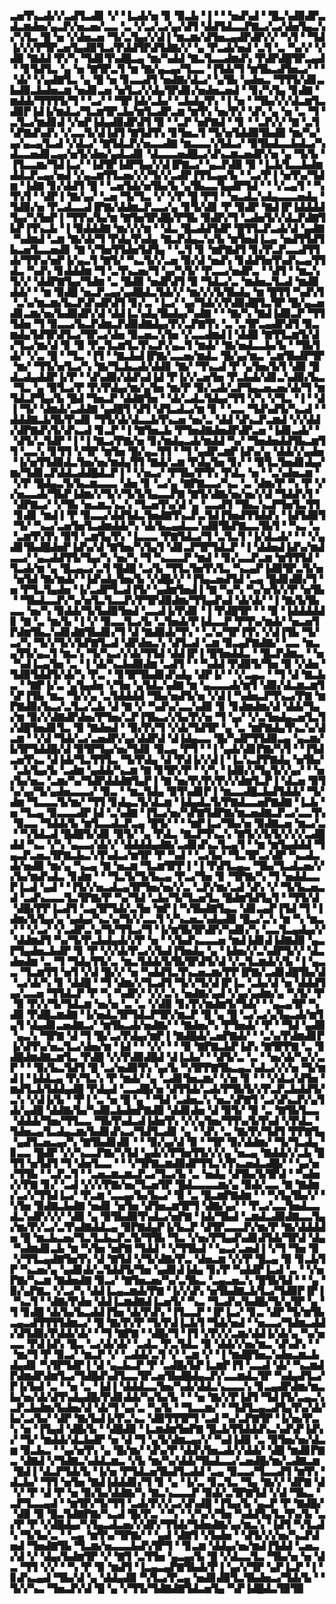 ▃▅▜▚▃▟▞▞▃▟▜▃▟▊▝▞▝▐▃▟▞▅▝▊▝▉▃▙▝▐▝▝▝▅▟▚▟▝▝█▃▚▟▉▟▛▃▟▃▆▟▅▞▄▃▛▞▅▃▅▞▃▃▝▃▝▞▃▞▃▞▄▞▟▜▝▟▟▜▟▃▃▛▇▃▞▃▞▟▅▜▄▃▚▞▚▜▃▝█▝▅▝▞▟▅▃▅▝▜▞▃▜▄▞▞▟▐▝▆▃▆▞▟▜▅▃▄▟▛▟▛▞▞▝▚▜▝▝▜▟▐▞▞▞▛▜▛▃▅▜▄▟▉▜▃▞▛▟▟▜▛▟▜▟▇▞▞▝▄▝▛▃▟▞▅▟▝▃▜▝▃▝▚▞▞▝▞▟▉▝▇▟▟▝▛▞▚▝▜▟▊▜▚▟█▃▄▝▆▞▚▟▟▝▇▃▜▃▃▟▆▟▚▝▛▟▛▟█▜▛▃▄▟▝▝▊▜▟▜▃▝▄▝▅▝▇▜▛▃▜▝▆▝▇▞▄▃▄▞▜▃▃▝▐▜▟▞▜▝▆▜▙▃▟▜▅▃▞▝▝▝▟▞▝▞▄▟▇▜▃▝▄▝█▝▅▝▊▃▃▟▜▝▅▟▇▞▟▃▞▝▄▜▙▝▄▟▅▃▝▜▜▜▞▟▊▃▙▟▉▃▙▟▅▃▆▝▅▟▊▃▅▝▅▜▃▞▞▟▄▜▛▟▊▞▅▟▅▃▅▟▝▝▊▞▚▜▄▝▊▟▇▝▆▟▟▞▜▜▜▜▞▜▝▝▃▞▝▝▜▛▐▟▞▃▙▞▝▃▙▟▄▜▚▝▐▝▅▝▝▜▙▞▞▞▟▃▆▜▃▟▉▛▐▟▐▞▆▟▃▞▜▃▆▜▛▃▙▞▆▜▃▟▛▃▆▝▆▜▚▝▅▞▛▞▝▟▚▝▄▝▅▝▃▝▜▝▃▜▃▞▆▟▊▟▝▞▅▛▐▟▄▟▉▟▛▟▜▝▉▝▝▃▛▝▅▛▇▟▝▝▊▝▝▃▛▞▞▝▇▝▃▜▚▛▇▟▚▟▚▝▞▃▃▜▞▟▐▟▜▝▇▜▟▜▚▝▊▜▅▃▜▝▜▞▅▜▟▟▉▜▙▟▉▝▆▞▚▞▄▞▄▃▄▜▃▟▝▞▟▃▞▝▇▜▟▃▛▞▅▃▃▟▇▝▆▃▃▃▚▜▟▃▞▝▉▜▙▟▃▃▙▟▃▞▚▟▃▃▅▟▊▃▄▞▅▜▞▟▅▞▄▟▃▟▊▝▟▃▃▃▅▟█▃▞▟▚▃▆▃▅▟▛▞▅▝▄▝▜▞▙▝▐▜▃▃▆▞▜▟▐▃▞▝▐▟▜▛▐▟▛▜▄▞▞▟▐▛▇▃▞▝▄▃▛▟▉▝▉▝▐▃▙▜▃▃▙▟▆▟▟▃▛▃▄▞▅▟▝▞▄▃▆▜▜▃▅▞▞▞▜▞▞▃▟▛▐▜▜▃▄▞▙▝▝▃▞▛▐▝▅▜▚▞▜▟▆▝▐▟▇▝▊▞▟▟▜▝█▝▝▃▅▜▟▞▅▜▙▞▙▝▄▜▙▃▃▜▄▟▛▜▟▝▝▝▞▃▄▜▝▝▚▜▚▜▝▝▟▛▐▝▇▞▄▞▝▃▅▝▜▞▜▃▝▞▝▞▛▝█▝▛▜▝▝▅▃▟▃▚▟▄▃▃▃▅▟▄▝▜▟▉▞▅▝▛▃▟▃▃▟▐▛▇▞▟▟▆▃▛▃▃▞▄▝▊▜▞▟▊▝▛▝▉▟▛▝▇▟▐▛▐▟▟▟▟▜▄▞▚▜▅▛▐▝▜▜▚▞▙▞▆▝▇▜▅▜▛▟█▞▛▜▙▝▉▟▛▞▜▝▃▟▅▜▞▞▟▃▛▟▇▜▙▛▐▜▚▃▙▝▐▝▉▟▟▟▇▝▆▞▞▞▆▝▝▟▃▝█▃▟▟▜▟▛▝█▜▜▃▛▃▟▞▟▝▄▟▇▝▚▟▆▟▝▃▆▝▇▞▟▞▜▝▛▟▄▜▚▟▄▝▇▃▛▟▄▃▚▞▙▝▆▜▅▟▐▃▄▝▅▟▜▜▟▜▙▃▅▜▃▃▅▟▊▝▇▝▞▜▅▜▜▟▅▜▟▜▄▝▝▃▜▝▊▝▆▛▇▟▜▝▊▞▛▃▛▃▃▟▜▜▟▞▜▜▚▞▅▛▐▞▄▃▜▝▇▜▞▝▚▃▜▞▞▃▅▝▉▞▟▝▅▟▚▝▊▟▟▜▅▜▚▟▚▃▄▜▜▟▃▝▚▟▚▝▊▟▟▟▆▝▜▝▃▜▚▃▅▞▜▝▄▞▚▜▞▝▛▃▃▞▅▟▛▃▝▝▟▜▝▝▆▃▚▜▞▞▝▟▟▛▇▜▄▞▜▟▆▝▃▝█▟▉▝▅▟▛▟▜▝▉▝▜▟▃▞▃▝▆▟▅▃▜▃▟▝▆▟▉▟▟▞▝▝▆▝▉▟█▝▅▃▛▃▄▞▄▟█▟▃▜▟▞▞▝▆▞▞▞▙▜▙▟▄▝▆▝█▜▜▝▚▟▚▜▝▃▚▞▆▃▆▞▙▃▛▟▚▟▛▟▜▝▊▞▃▝▐▃▞▝▄▞▜▟▞▞▛▟▉▟█▜▃▜▛▝█▞▄▃▅▟▊▃▆▞▅▞▙▟▉▟▛▞▟▝▟▟▐▃▚▟▄▜▙▟▄▞▚▟▇▝▝▝▇▞▚▝▇▟▐▟▉▃▛▝▜▜▜▟▅▝▜▝▉▃▃▞▙▃▛▟▆▃▛▟▉▟▇▟▄▞▛▞▃▛▇▜▚▝▃▝▃▜▛▃▄▟▛▟▜▝▉▃▆▟▄▜▟▜▛▟▜▃▞▜▛▃▞▟▅▝▉▃▅▃▚▜▅▝▞▃▃▟▆▟▐▝▟▟▉▝▇▜▜▃▆▜▞▟▞▜▃▞▆▞▟▝▊▝▉▝▛▃▜▃▆▜▃▜▚▃▛▞▄▃▜▝▆▟▞▝▇▞▅▟▃▃▙▞▙▝▝▜▙▜▟▞▝▞▃▝█▝▝▜▃▝▐▜▝▝▇▃▙▟▐▛▇▞▃▃▅▞▆▟▃▝█▞▄▞▆▃▝▃▆▜▙▟▛▜▛▝▆▞▝▜▜▞▅▜▃▞▚▝▇▞▜▃▙▃▟▞▟▟▊▝▇▞▝▜▚▃▟▝▛▝▄▜▅▞▙▜▝▟▉▝█▟▃▟▄▟▟▛▐▞▛▝▝▟▚▟▉▞▟▟▚▟▐▟▝▛▐▞▞▃▅▜▅▝▛▃▙▟▞▟▊▃▚▟▉▞▙▃▝▜▃▝▄▝▉▜▃▞▛▝▛▞▛▟▄▞▆▞▄▜▅▝▆▞▛▝▉▞▃▟▞▃▛▜▄▃▅▃▅▞▟▞▜▝▆▜▟▃▛▜▄▞▙▝█▟▝▜▅▃▛▝▟▟▇▜▅▝▝▟▞▃▟▃▜▟▄▞▜▜▝▞▚▝▞▜▃▝▐▝▝▟▐▝▜▞▝▟▆▟▞▃▟▟▇▝▄▟█▜▝▟▜▝▟▜▃▟▃▞▆▝▊▝▝▃▃▝▜▟▚▟▜▞▚▃▟▝▝▟▟▟▇▃▙▜▙▜▚▟▊▝▜▜▞▟▞▟▃▃▙▜▚▃▅▝▅▞▃▝▟▟▝▟▚▃▛▃▆▟▝▞▞▟▟▞▟▛▇▟▚▜▞▟▚▃▟▝▊▃▛▝▐▝▇▜▅▃▙▝▛▜▅▟▇▟▅▟▛▟▛▃▅▝▐▟▊▃▟▞▝▝▟▜▞▃▜▟▛▝▐▝▐▝▇▃▞▛▇▞▅▝▊▞▆▟▄▃▟▞▆▟▟▝▚▞▝▜▅▟▅▟▟▜▙▃▆▜▜▝▃▃▚▝▊▜▜▝▞▜▛▝▆▜▅▝█▞▄▃▜▜▝▝▜▝▄▟▛▃▆▛▐▟▚▞▄▝▟▟▞▞▄▟▅▝▐▞▅▜▜▟▉▟▃▜▅▞▅▞▆▟▄▜▜▝▇▟▞▃▆▝▛▟▄▜▅▝▊▞▝▝▉▜▃▜▅▟▊▟▄▞▆▞▜▟▊▃▛▟▟▃▟▟█▟▃▛▐▝▝▞▅▃▞▝▛▜▙▞▛▜▚▝▛▟▃▝▅▝▝▃▚▟▅▃▆▝▝▞▛▝█▟▄▃▜▞▙▃▆▃▃▃▝▟▅▝▊▝▃▞▄▝▇▛▇▃▃▞▚▃▝▃▝▟▆▞▛▝▚▝▛▝▞▞▅▃▃▟▞▜▙▛▐▟▆▞▞▜▞▞▜▞▙▜▄▃▃▛▇▝▇▜▞▟▇▞▅▞▅▞▞▟▝▜▟▟▚▜▝▝▟▛▇▃▞▝▞▜▙▝▅▃▆▃▚▃▚▝▜▃▅▜▚▞▟▝▄▝▃▃▟▜▝▜▙▃▚▃▛▜▅▜▃▜▜▝▊▟▊▝▆▟▐▝▛▝▉▃▃▞▟▟▜▟▃▜▅▟▇▜▚▃▛▃▜▟▐▜▅▟▜▜▟▟▚▝▐▟▜▟▉▜▝▜▞▝▚▃▞▃▅▜▅▜▃▟▆▟▟▞▚▝▟▞▙▃▄▟▃▃▚▟▉▜▙▛▇▃▃▜▙▜▝▝▚▃▝▃▝▃▆▜▚▜▚▝▉▜▝▃▆▜▄▜▚▝▐▃▃▃▝▛▇▜▟▃▞▜▝▃▜▃▜▝▐▞▟▃▟▞▝▝▝▞▄▟▊▜▙▟█▟▅▛▐▟▚▞▟▝▇▜▅▞▚▜▄▜▝▟▊▃▛▜▛▜▟▃▛▝▐▝▟▟▅▟▐▟▚▞▆▟▃▃▞▝▄▃▟▟▜▜▞▜▄▞▚▝▅▞▚▝▜▝▚▃▃▃▛▝▆▟▝▝▊▞▃▃▛▃▆▝▆▜▜▜▟▝▜▃▟▞▆▝▄▝█▃▄▃▞▃▜▝█▟█▝▃▞▙▝▜▜▃▜▅▜▚▜▃▝▚▃▄▛▐▟▉▜▛▃▜▞▅▝▅▜▟▝▇▞▆▟▞▝▐▟▚▟▄▜▅▞▙▝▞▟█▞▞▝▐▜▄▃▅▟▜▟▝▃▄▝█▟▊▟▉▞▜▝▅▝▛▜▃▜▄▟▅▝▐▞▃▟▛▜▃▟▐▜▞▝▄▟▆▜▅▟▐▝▇▝▚▞▚▝▚▞▅▜▞▞▛▝▅▜▙▝▝▜▙▟▃▃▛▞▚▞▅▜▃▜▃▃▛▞▛▜▛▟▉▟▆▞▜▜▄▟▚▟▝▟▞▟▞▝▐▝▇▞▙▜▙▃▃▝▅▞▚▝▉▟▟▞▜▞▙▟▉▜▅▟▝▃▃▟▐▞▛▟▊▝▐▝▛▟█▜▛▝▝▝▉▝▐▟▟▟▟▟▊▝▇▝▃▝▆▞▙▝▐▝▞▝▉▃▃▜▃▞▙▝▃▜▅▟▞▛▐▟▃▃▛▝▛▜▚▞▆▟▞▝▅▃▅▜▛▟▆▜▙▃▚▟▊▟▇▜▙▟▊▞▜▝▟▝▇▟▉▟▞▜▚▝▝▃▚▞▜▛▐▜▚▝▞▟▐▜▙▝▜▞▃▞▚▝▜▞▞▜▞▞▙▛▇▜▃▟▝▟▛▟▅▃▚▝▟▜▃▟▝▃▆▝▉▃▄▛▇▟▇▞▝▃▃▝▆▃▄▜▜▞▄▃▜▝▆▃▚▝▜▞▚▃▞▞▟▞▜▜▟▝▟▟▐▛▐▝█▜▅▟▟▃▝▝█▃▛▟▆▃▝▝▅▝▚▟▐▃▄▜▅▝▃▝▐▝▟▞▚▃▙▟▉▟▆▝▃▟▜▝▝▝▚▟▟▝▛▟▉▜▞▜▅▝▉▝▞▟▅▝▜▟▉▜▟▟▜▞▟▞▚▝▛▃▝▝▊▜▛▜▙▟▊▟▚▟▄▝▟▛▐▞▝▝▞▃▄▃▝▝▜▝▟▝▇▃▙▃▝▝▇▛▐▞▃▝▄▜▄▟▅▝▞▜▅▝▄▜▟▃▚▟▇▝▆▝▄▃▃▃▟▞▆▜▝▟▉▞▟▃▆▃▆▜▚▛▐▜▙▝▆▃▝▜▞▞▄▝▃▜▟▟▟▟▝▜▙▞▅▟▜▞▅▝▞▟▐▝▚▟▅▃▛▜▚▃▞▛▇▝▆▛▇▟▉▞▙▃▞▃▜▃▞▃▙▝▟▝▇▝▞▝▚▟▚▞▃▃▚▟▉▝▊▝▊▟▆▟▆▞▟▝▟▟▞▜▄▞▆▝▉▞▞▟▇▟▛▟▅▞▛▜▅▞▃▛▐▜▙▃▞▞▙▞▛▞▅▝▜▝▄▞▝▞▃▜▅▟▄▃▅▜▃▜▞▟█▜▅▟▊▜▃▝▉▝▇▟▅▟▝▝▉▞▛▞▜▝▞▟▞▜▟▜▛▝▄▝▃▝▆▛▇▟▄▜▚▃▚▞▟▃▆▝▝▞▟▝▜▟▞▃▞▃▅▟▛▞▄▞▟▟▛▟▝▟▐▟▄▃▃▝█▞▚▟▛▜▜▟▉▃▄▝▄▃▆▞▙▜▛▜▟▟█▞▟▝▉▜▛▜▄▞▅▞▜▟▊▝▉▃▄▝▛▜▝▝▐▝▄▟▞▟▊▛▇▞▚▜▝▝▐▜▟▃▅▜▚▃▝▟▐▟▞▜▃▜▜▜▃▝▜▞▛▟▄▝▟▝▛▟▐▞▞▟▐▝▐▃▚▃▛▛▇▟▄▝▅▜▙▞▝▃▙▜▄▞▙▝▃▟▆▝▄▟▟▞▚▃▆▝▇▝▊▜▛▞▛▝▝▞▚▝▐▟▉▞▞▜▄▜▞▞▄▞▝▝▅▞▙▞▅▃▝▃▆▞▚▞▜▟▛▟▟▟▇▜▄▛▐▝▇▝▅▞▛▞▛▞▛▞▞▟▆▜▃▛▐▝▟▃▅▝▉▜▚▞▄▞▜▞▄▟▅▃▃▃▞▝▉▃▝▝▆▃▜▟▄▝▉▜▚▟▊▛▐▝▆▃▃▟█▃▙▟▜▟▟▞▝▜▞▟▆▝▜▃▃▃▜▞▆▞▝▜▜▝▊▟▄▃▜▞▟▃▆▝▐▟▄▟▃▜▞▛▇▟▃▃▅▛▇▟▇▝▐▃▙▝▅▝▜▃▄▝▉▃▃▃▟▛▐▟▝▃▚▟▇▝▐▜▃▞▅▞▚▛▇▜▟▛▇▞▆▃▅▟▇▃▛▃▞▃▃▜▚▝▉▃▃▝▜▟▟▞▙▝▆▜▃▃▟▃▛▃▄▝█▜▞▝▝▝▆▛▐▃▞▜▙▞▅▝▉▟▇▃▅▝▆▃▞▃▝▝▚▜▟▃▟▝█▟█▜▞▟▊▝▉▜▞▝▄▝▛▟▃▝▇▃▛▜▚▃▚▝▇▜▞▞▙▜▞▞▞▞▃▟█▟▟▝▚▃▝▞▚▝▄▃▃▞▟▞▞▝▟▟▟▟▄▟▇▞▃▟▊▟▚▃▜▃▄▜▝▝▆▝▆▜▄▟▟▟▝▜▄▃▛▃▅▃▜▛▇▃▙▃▚▜▚▟▃▞▆▜▛▝▛▝▚▟▝▝▃▞▙▞▝▜▃▜▛▃▞▟▛▝▚▃▟▃▟▞▅▟▉▝▆▞▄▝▚▃▄▝▇▝▅▃▆▝▜▃▆▜▛▛▐▝▐▝▛▟▜▃▄▃▝▜▙▞▜▃▟▃▅▞▞▞▙▞▆▟▚▟▃▝▊▟▆▝▝▝▜▃▜▞▜▞▙▃▄▝▛▃▞▜▅▝▊▝▜▛▇▞▚▝▜▝▅▟▟▃▃▛▐▃▟▝▄▟▝▝▐▜▞▞▅▃▟▃▄▜▛▜▅▞▅▞▞▃▝▃▛▞▆▞▃▟▝▟▚▝▞▝▜▞▙▃▅▃▟▝▃▟▚▃▃▃▜▃▜▛▇▞▛▝▚▞▜▟▝▃▙▞▜▞▜▃▅▜▃▝█▟▆▜▟▜▄▜▝▝▜▜▞▟▝▟█▞▛▛▐▃▟▜▝▃▄▜▛▜▟▞▃▜▅▝▆▛▐▝▚▜▙▟▇▜▄▃▝▟▊▃▄▛▐▜▟▝▜▝▐▟▆▞▙▜▄▞▄▝▄▟▄▞▚▃▚▞▜▞▞▃▃▜▝▞▚▃▅▃▚▟▄▟▉▝█▃▞▃▚▝▆▝▚▝▆▃▞▝▝▞▃▞▝▞▃▟▛▃▚▞▜▞▜▜▃▞▜▝▐▞▆▜▙▜▛▟▛▞▚▟▊▞▚▝▃▃▜▃▄▟▄▞▞▝▟▟▆▟▜▝▚▞▜▞▛▃▙▟▄▟▞▞▛▝▅▝▝▞▙▟▚▃▃▃▅▝▆▟▐▟▊▟▐▟▇▟▉▝▄▃▛▜▄▟▅▃▙▟▛▝▊▝▛▝▞▞▟▞▛▃▞▞▙▟▐▜▅▟▄▝▄▝▐▟▅▞▞▃▚▟▛▜▞▞▝▟▃▟▅▟▆▝▃▝▜▝▜▟▄▜▜▞▃▝▆▃▜▟▟▞▙▜▙▜▛▟▜▞▟▝▞▃▜▃▆▟▞▞▙▝▐▝▄▃▃▝▜▃▆▜▜▝▅▜▝▞▟▝█▞▞▝▅▝▚▟▟▜▃▜▚▃▅▃▆▞▛▛▐▛▇▞▃▟▊▟█▜▙▞▟▝▃▞▟▞▚▝▊▝▟▟█▝▝▜▝▟▆▞▞▜▃▟▜▝▜▞▞▜▞▟▐▛▐▃▝▃▙▞▟▝▅▝▟▟▟▜▄▞▃▃▅▝▜▜▟▃▛▝▛▝▚▝▚▟▛▞▝▞▞▃▚▝▅▟▇▞▄▟▝▞▄▞▄▟▆▞▄▝▚▜▞▝▛▝▉▝▛▞▞▜▞▜▟▃▆▝▅▞▅▝▃▝▃▝▞▟▉▝▊▞▛▞▆▟▆▜▞▜▟▞▝▝▄▃▄▜▛▝▚▟▉▝▛▟█▃▆▟▇▝▐▞▅▟▃▜▛▜▟▃▛▜▛▞▆▃▛▝█▝▄▝█▝▃▞▃▞▄▜▄▃▟▞▆▜▄▜▝▟▄▟▊▃▅▟▇▃▞▝▆▜▙▃▟▞▅▟▇▞▝▝▇▟▅▞▚▝▛▜▅▟▞▝▛▝▝▜▟▝▄▟▉▝▄▃▚▝▜▛▇▝▟▝▜▝█▞▃▞▛▟▄▞▆▛▐▝▇▟█▟▞▃▅▛▇▟▞▝▝▃▚▞▛▟▆▟▊▛▐▞▟▜▚▞▅▃▜▃▞▟▅▞▆▝▐▟▝▝▝▞▞▝▝▝▉▝▇▛▇▃▙▛▐▟▚▝▇▜▛▛▇▝▃▝▊▟█▟▆▟▇▃▆▜▃▝▛▟█▝▞▞▛▟▉▟█▟▝▟▐▃▙▞▝▝▟▜▞▃▝▃▝▝▅▞▟▞▚▞▞▃▛▝▝▝▉▞▙▃▜▟▜▝█▝▃▞▅▟▉▜▚▝▄▞▙▝▚▜▛▛▇▜▙▃▄▃▚▟▃▞▞▞▅▝▜▞▆▟▐▝▐▟▟▃▄▝▛▞▜▃▚▝▛▝▆▟▞▝▄▝▃▟▊▜▅▃▆▞▝▞▅▝▊▝▝▝▞▟▃▞▟▜▅▝▆▟▜▃▙▜▟▟▄▟█▝▛▟▄▟▝▃▃▟█▞▅▝▟▜▜▟▞▃▟▞▛▜▙▜▞▞▛▃▛▃▙▟▟▜▞▃▚▝▞▟▐▞▙▝▝▛▐▝▃▝▅▝█▝▄▝▝▜▟▝▃▟▅▃▚▝▅▃▚▛▇▜▝▃▞▟▚▃▛▞▄▜▟▞▄▟█▝▟▟▇▞▙▞▚▟▉▃▙▟▅▛▇▟▉▝▟▟▊▟▅▝▟▝▉▜▞▝▉▝▃▝▇▜▙▜▃▃▝▟▟▟▞▜▅▞▜▜▃▃▝▜▙▜▚▟▃▟▐▟▅▜▚▝▞▞▄▜▅▞▜▜▚▞▙▜▚▟▝▞▛▟▃▝▜▟▅▃▄▜▃▟▄▃▆▞▙▟▊▟▚▃▞▜▟▜▃▟▊▝▄▝▝▟▚▝▃▝▇▞▛▞▜▟▜▝▛▛▇▜▄▝▄▟▜▃▅▃▄▞▚▝▇▜▙▟▊▟▊▝▝▝▉▞▄▞▟▝▉▝▝▜▛▝▉▞▟▟▆▞▝▜▞▜▃▟▄▝▊▃▃▝█▟▛▝▞▞▚▃▃▛▇▞▚▜▟▝▄▟▞▞▛▜▅▜▜▞▞▞▄▝▅▃▄▝▇▟▟▞▞▃▙▝█▜▜▝▅▜▟▜▝▜▝▟▅▜▃▃▝▝▝▞▜▛▇▃▆▟▉▟▛▜▜▃▚▜▚▃▅▟▃▟█▞▝▝▄▞▅▞▜▜▙▝▝▃▛▃▜▝▝▃▅▃▆▃▆▃▛▃▞▜▃▞▙▝▃▝▅▟▄▝▟▜▙▞▙▜▛▟▝▝▚▟▅▞▞▛▇▝▊▞▝▃▟▝▞▞▞▛▇▞▅▞▜▃▅▜▛▝█▟▃▃▃▃▆▞▄▝▉▟▞▃▃▝▇▝▇▟▆▞▃▞▞▜▜▟▐▃▞▝▛▃▆▝▃▃▄▞▙▞▙▃▞▝▉▝▃▝█▃▆▛▇▟▆▝▝▝▚▜▄▜▙▞▞▝▚▜▅▝▉▟▇▃▙▟▇▝▅▟▊▝▅▜▅▝▟▜▅▃▆▜▛▜▝▟▇▞▄▞▝▝▛▃▞▃▃▜▅▟▃▃▟▃▚▟▛▞▞▞▝▟▉▝▄▝▉▜▙▟▉▜▚▟▃▞▅▛▇▝▐▟▞▜▙▟▝▃▆▟▃▟▉▟▇▃▃▜▄▞▆▞▛▞▃▞▃▜▚▟▇▟▟▃▄▝▉▛▇▟▄▛▐▞▙▃▛▝▟▜▛▃▃▃▛▞▆▞▛▝▇▞▟▟▟▟▅▝█▝▆▃▙▃▅▞▜▃▜▃▙▃▛▃▜▞▜▜▙▝▜▃▝▞▅▞▛▜▄▟▚▟▊▟▜▟▞▜▛▟▝▟▄▝▚▟▆▟▊▃▙▝▆▝▚▜▅▝▅▛▇▝▜▟▟▝▝▞▜▜▙▟▝▝▄▃▞▃▅▟▐▝▞▜▝▜▅▝▉▝▞▜▜▃▄▟▇▜▅▜▚▝▟▝▇▜▟▝▞▜▞▟▇▞▛▃▝▟▅▃▆▝▞▞▛▝█▃▄▝▉▝▊▃▙▜▛▝▚▃▅▞▄▝▄▟▊▟▞▃▜▟▟▜▞▜▅▝▄▟▊▟▐▟▄▝▊▞▛▝▚▟▟▛▐▃▟▝▃▝▝▞▅▛▇▞▚▃▆▝▇▟▅▟▇▝▉▃▞▝▇▜▅▃▅▞▚▞▃▜▙▃▝▃▄▃▅▃▚▝█▜▙▜▟▝▝▝▄▝▉▞▄▛▇▃▝▞▃▞▚▝▟▟▐▃▄▃▆▟▞▛▇▝▐▞▞▟▚▝▅▜▙▟▇▃▙▜▃▞▜▟▉▛▐▛▐▝▚▃▜▝▝▟▇▞▛▟▅▝▟▟▐▃▆▟▇▟▐▃▅▜▞▝▚▃▝▜▃▟▚▞▙▟█▞▜▞▄▜▛▝▄▝▜▝▊▟█▝▟▞▙▞▙▃▟▟▐▜▅▝▟▞▛▟▚▝▐▜▃▃▛▝▐▛▐▃▞▝▊▃▝▟▛▝▜▞▆▜▙▃▄▃▟▜▜▜▜▟▆▃▞▝█▝▇▞▛▞▛▝▜▞▛▟▐▃▙▜▝▜▟▞▅▟▝▝▅▃▃▞▜▟▆▃▟▟▞▟▜▟▉▞▛▟▟▞▟▞▝▝▜▝▇▛▇▝▝▟█▞▜▝▐▜▝▞▛▞▞▃▆▞▟▟▐▞▟▞▄▝▚▞▅▃▃▝▛▟▐▟▚▝█▃▝▃▞▟▞▟▞▝▃▟▃▝▛▃▜▟▃▝▉▝▟▟▞▞▅▞▆▃▝▟▚▟▚▝▝▝▆▞▜▝▛▝▉▃▞▝▆▃▛▝▞▝▃▟▟▞▃▜▝▞▝▃▆▝▞▝▐▝▆▟█▜▅▃▚▟▅▃▆▃▙▟▄▟▊▝▚▜▛▜▟▛▐▝▟▝▄▃▙▃▛▝▛▝▃▟█▞▙▛▐▃▆▛▐▜▝▃▃▟▝▟▞▝▚▃▆▟▛▟▆▟▛▟▆▜▃▞▜▟█▟▚▟▜▃▃▜▛▃▅▜▙▟█▟▄▃▛▞▃▃▆▟▃▜▛▝▚▟▄▟▜▃▞▛▐▞▙▟▝▃▝▝▅▝▃▝▐▟▐▝▟▟▟▃▃▜▅▞▚▟▞▟▟▃▚▃▃▃▚▝▊▃▄▟▛▟▆▞▆▃▙▞▅▞▟▞▟▜▚▟▄▟█▞▛▟▊▟▟▞▚▞▙▞▙▝▝▝▅▝▇▞▞▛▐▟▜▝▜▟▐▜▞▃▄▃▚▃▛▃▙▟▆▞▙▟▅▞▟▝▟▞▜▝▄▞▃▝▚▞▙▝▝▜▃▃▆▞▝▝▜▟▜▃▄▃▟▜▄▜▚▞▟▞▙▞▃▞▙▞▝▟▛▝▇▞▙▟▐▞▛▃▚▃▝▟▉▜▜▜▛▜▝▃▟▝▚▞▃▛▇▜▛▝▐▞▅▞▛▃▚▝▅▝▐▜▄▟▝▟█▞▙▝▝▟█▟▉▝▐▃▆▟▆▜▅▛▇▝█▃▙▜▜▟▟▟▚▃▚▟▚▛▐▟▚▞▝▜▞▝▆▟▟▞▟▃▙▟▛▝▅▝▟▝▜▝▄▜▞▟▆▃▄▞▞▝▚▟▐▟▉▝▃▝▉▜▅▞▅▞▟▃▆▝▉▃▙▃▝▝▄▞▅▜▚▝▄▝█▞▆▞▝▟▚▞▛▝▟▟▚▜▅▃▟▞▞▟▟▞▝▟█▝▆▟▊▛▇▃▝▟▇▟▝▞▜▟▇▃▚▟▟▃▆▃▝▞▙▝▆▞▚▞▟▟▞▜▙▟▃▃▞▃▅▟█▞▆▞▃▟▇▃▆▝█▟▐▝▟▃▛▜▟▞▙▝▐▞▅▝▛▜▟▃▅▜▙▟▜▃▟▟▝▃▄▝▉▃▃▞▜▃▃▟▜▝▆▜▚▝▟▃▙▞▝▜▜▝▅▜▅▝▇▟▐▟▟▟▊▞▜▝▊▝▄▝▐▞▃▝▊▃▜▃▝▜▄▝▇▞▞▝▟▛▇▝▟▝▞▝▛▝▟▝▛▝▅▝▉▞▙▞▟▟▇▞▚▝▇▃▚▃▃▃▛▝▉▟▞▃▜▛▇▜▟▝▞▟▝▜▙▃▝▃▛▜▃▃▄▟▝▝▆▜▛▞▜▞▜▜▝▃▟▞▛▞▞▃▞▟▚▟█▝▐▜▄▞▙▝▄▃▛▝▛▝▇▟█▞▝▟▉▝▉▝█▃▜▟▇▛▇▞▚▃▟▝█▞▛▃▝▝▚▝▝▞▚▞▞▜▅▝▚▟▟▜▄▜▃▜▚▞▙▝▃▞▛▝▛▝▞▟█▟▄▞▚▜▄▃▟▃▅▞▞▟▛▞▜▜▟▞▜▟▅▟▇▞▄▞▆▃▚▝▐▟▜▝▚▜▃▟▚▝▜▞▙▞▃▝▝▃▄▝▆▜▚▞▜▛▇▞▝▝▄▟▝▟▇▜▝▞▙▟▅▝▝▟▜▞▞▞▅▞▚▃▛▟▅▟▝▜▅▟▇▜▙▝▜▃▆▞▅▃▃▃▙▟▚▜▛▜▝▝▊▃▆▝▟▟▄▞▅▞▆▟▐▜▟▟▝▃▅▃▞▟▝▞▝▟▄▞▙▟▆▜▛▝▞▝▇▜▝▃▜▜▅▝▄▃▄▞▙▝█▝▞▟▃▃▜▃▝▜▙▞▅▝▅▝▟▃▝▜▜▝▞▞▝▝▚▝▛▝▉▝▆▟▜▝▐▃▄▃▄▛▇▜▙▟▞▛▐▝▄▞▞▜▛▝▄▛▐▃▛▝▐▝▊▟▚▃▄▟▝▜▙▞▟▝▄▝▟▟▄▟▉▝▚▜▃▞▛▃▄▝▅▟▊▟▉▜▃▜▙▟▅▃▞▜▟▞▙▝▝▜▞▞▚▃▝▜▅▃▛▞▟▝█▝▄▝▞▜▜▞▜▟▇▟▇▜▟▃▅▜▄▝▚▛▐▟█▟▃▜▉▜▉
